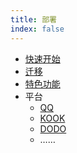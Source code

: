 ```yaml
---
title: 部署
index: false
---
```

- [快速开始](./quick-start.md)
- [迁移](./transfer.md)
- [特色功能](./special_feature.md)
- 平台
  - [QQ](./platform-qq.md)
  - [KOOK](./platform-kook.md)
  - [DODO](./platform-dodo.md)
  - ……